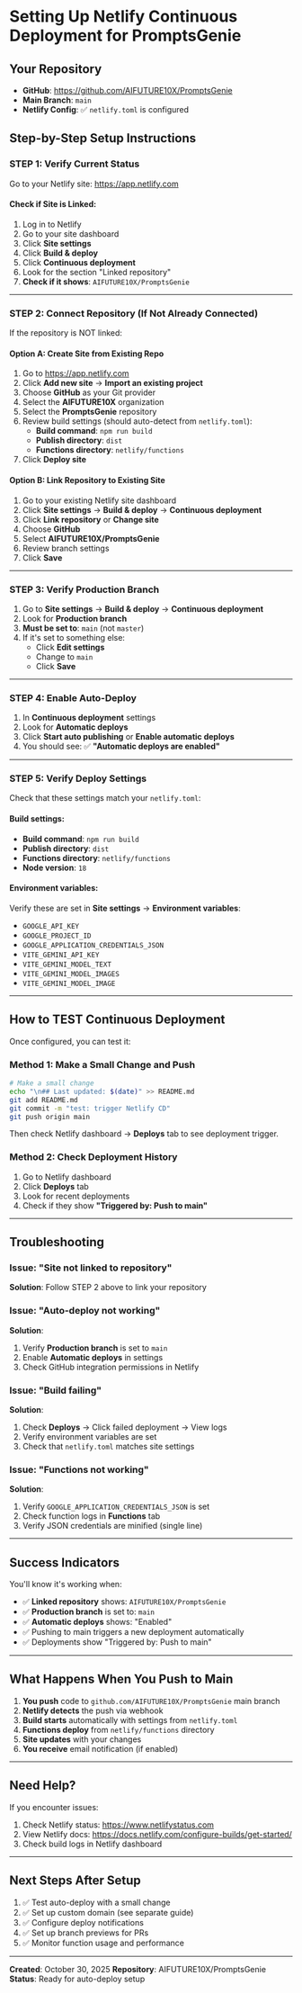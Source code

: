 # Setting Up Netlify Continuous Deployment for PromptsGenie

## Your Repository
- **GitHub**: https://github.com/AIFUTURE10X/PromptsGenie
- **Main Branch**: `main`
- **Netlify Config**: ✅ `netlify.toml` is configured

## Step-by-Step Setup Instructions

### STEP 1: Verify Current Status

Go to your Netlify site: https://app.netlify.com

#### Check if Site is Linked:
1. Log in to Netlify
2. Go to your site dashboard
3. Click **Site settings**
4. Click **Build & deploy**
5. Click **Continuous deployment**
6. Look for the section "Linked repository"
7. **Check if it shows**: `AIFUTURE10X/PromptsGenie`

---

### STEP 2: Connect Repository (If Not Already Connected)

If the repository is NOT linked:

#### Option A: Create Site from Existing Repo
1. Go to https://app.netlify.com
2. Click **Add new site** → **Import an existing project**
3. Choose **GitHub** as your Git provider
4. Select the **AIFUTURE10X** organization
5. Select the **PromptsGenie** repository
6. Review build settings (should auto-detect from `netlify.toml`):
   - **Build command**: `npm run build`
   - **Publish directory**: `dist`
   - **Functions directory**: `netlify/functions`
7. Click **Deploy site**

#### Option B: Link Repository to Existing Site
1. Go to your existing Netlify site dashboard
2. Click **Site settings** → **Build & deploy** → **Continuous deployment**
3. Click **Link repository** or **Change site**
4. Choose **GitHub**
5. Select **AIFUTURE10X/PromptsGenie**
6. Review branch settings
7. Click **Save**

---

### STEP 3: Verify Production Branch

1. Go to **Site settings** → **Build & deploy** → **Continuous deployment**
2. Look for **Production branch**
3. **Must be set to**: `main` (not `master`)
4. If it's set to something else:
   - Click **Edit settings**
   - Change to `main`
   - Click **Save**

---

### STEP 4: Enable Auto-Deploy

1. In **Continuous deployment** settings
2. Look for **Automatic deploys**
3. Click **Start auto publishing** or **Enable automatic deploys**
4. You should see: ✅ **"Automatic deploys are enabled"**

---

### STEP 5: Verify Deploy Settings

Check that these settings match your `netlify.toml`:

#### Build settings:
- **Build command**: `npm run build`
- **Publish directory**: `dist`
- **Functions directory**: `netlify/functions`
- **Node version**: `18`

#### Environment variables:
Verify these are set in **Site settings** → **Environment variables**:
- `GOOGLE_API_KEY`
- `GOOGLE_PROJECT_ID`
- `GOOGLE_APPLICATION_CREDENTIALS_JSON`
- `VITE_GEMINI_API_KEY`
- `VITE_GEMINI_MODEL_TEXT`
- `VITE_GEMINI_MODEL_IMAGES`
- `VITE_GEMINI_MODEL_IMAGE`

---

## How to TEST Continuous Deployment

Once configured, you can test it:

### Method 1: Make a Small Change and Push
```bash
# Make a small change
echo "\n## Last updated: $(date)" >> README.md
git add README.md
git commit -m "test: trigger Netlify CD"
git push origin main
```

Then check Netlify dashboard → **Deploys** tab to see deployment trigger.

### Method 2: Check Deployment History
1. Go to Netlify dashboard
2. Click **Deploys** tab
3. Look for recent deployments
4. Check if they show **"Triggered by: Push to main"**

---

## Troubleshooting

### Issue: "Site not linked to repository"
**Solution**: Follow STEP 2 above to link your repository

### Issue: "Auto-deploy not working"
**Solution**: 
1. Verify **Production branch** is set to `main`
2. Enable **Automatic deploys** in settings
3. Check GitHub integration permissions in Netlify

### Issue: "Build failing"
**Solution**:
1. Check **Deploys** → Click failed deployment → View logs
2. Verify environment variables are set
3. Check that `netlify.toml` matches site settings

### Issue: "Functions not working"
**Solution**:
1. Verify `GOOGLE_APPLICATION_CREDENTIALS_JSON` is set
2. Check function logs in **Functions** tab
3. Verify JSON credentials are minified (single line)

---

## Success Indicators

You'll know it's working when:
- ✅ **Linked repository** shows: `AIFUTURE10X/PromptsGenie`
- ✅ **Production branch** is set to: `main`
- ✅ **Automatic deploys** shows: "Enabled"
- ✅ Pushing to main triggers a new deployment automatically
- ✅ Deployments show "Triggered by: Push to main"

---

## What Happens When You Push to Main

1. **You push** code to `github.com/AIFUTURE10X/PromptsGenie` main branch
2. **Netlify detects** the push via webhook
3. **Build starts** automatically with settings from `netlify.toml`
4. **Functions deploy** from `netlify/functions` directory
5. **Site updates** with your changes
6. **You receive** email notification (if enabled)

---

## Need Help?

If you encounter issues:
1. Check Netlify status: https://www.netlifystatus.com
2. View Netlify docs: https://docs.netlify.com/configure-builds/get-started/
3. Check build logs in Netlify dashboard

---

## Next Steps After Setup

1. ✅ Test auto-deploy with a small change
2. ✅ Set up custom domain (see separate guide)
3. ✅ Configure deploy notifications
4. ✅ Set up branch previews for PRs
5. ✅ Monitor function usage and performance

---

**Created**: October 30, 2025
**Repository**: AIFUTURE10X/PromptsGenie
**Status**: Ready for auto-deploy setup

